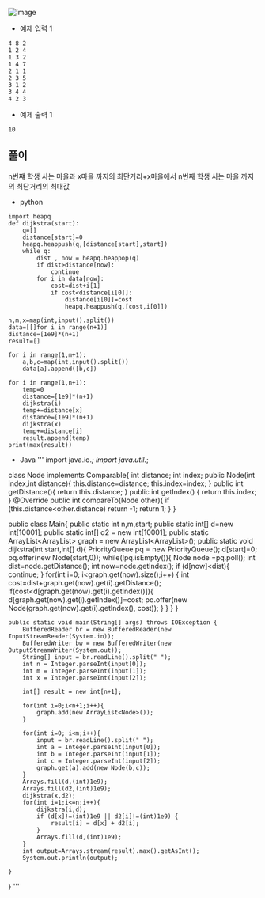 ![image](https://github.com/kdfasdf/TIL/assets/96770726/ef0332da-2eac-44c5-887e-6b5a28006cdf)

- 예제 입력 1
```
4 8 2
1 2 4
1 3 2
1 4 7
2 1 1
2 3 5
3 1 2
3 4 4
4 2 3
```

- 예제 출력 1
```
10
```

## 풀이 
n번쨰 학생 사는 마을과 x마을 까지의 최단거리+x마을에서 n번째 학생 사는 마을 까지의 최단거리의 최대값

- python
```
import heapq
def dijkstra(start):
    q=[]
    distance[start]=0
    heapq.heappush(q,[distance[start],start])
    while q:
        dist , now = heapq.heappop(q)
        if dist>distance[now]:
            continue
        for i in data[now]:
            cost=dist+i[1]
            if cost<distance[i[0]]:
                distance[i[0]]=cost
                heapq.heappush(q,[cost,i[0]])

n,m,x=map(int,input().split())
data=[[]for i in range(n+1)]
distance=[1e9]*(n+1)
result=[]

for i in range(1,m+1):
    a,b,c=map(int,input().split())
    data[a].append([b,c])

for i in range(1,n+1):
    temp=0
    distance=[1e9]*(n+1)
    dijkstra(i)
    temp+=distance[x]
    distance=[1e9]*(n+1)
    dijkstra(x)
    temp+=distance[i]
    result.append(temp)
print(max(result))
```

- Java
'''
import java.io.*;
import java.util.*;

class Node implements Comparable<Node>{
    int distance;
    int index;
    public Node(int index,int distance){
        this.distance=distance;
        this.index=index;
    }
    public int getDistance(){
        return this.distance;
    }
    public int getIndex()
    {
        return this.index;
    }
    @Override
    public int compareTo(Node other){
        if (this.distance<other.distance)
            return -1;
        return 1;
    }
}

public class Main{
    public static int n,m,start;
    public static int[] d=new int[10001];
    public static int[] d2 = new int[10001];
    public static ArrayList<ArrayList<Node>> graph = new ArrayList<ArrayList<Node>>();
    public static void dijkstra(int start,int[] d){
        PriorityQueue<Node> pq = new PriorityQueue<Node>();
        d[start]=0;
        pq.offer(new Node(start,0));
        while(!pq.isEmpty()){
            Node node =pq.poll();
            int dist=node.getDistance();
            int now=node.getIndex();
            if (d[now]<dist){
                continue;
            }
            for(int i=0; i<graph.get(now).size();i++)
            {
                int cost=dist+graph.get(now).get(i).getDistance();
                if(cost<d[graph.get(now).get(i).getIndex()]){
                    d[graph.get(now).get(i).getIndex()]=cost;
                    pq.offer(new Node(graph.get(now).get(i).getIndex(), cost));
                }
            }
        }
    }


    public static void main(String[] args) throws IOException {
        BufferedReader br = new BufferedReader(new InputStreamReader(System.in));
        BufferedWriter bw = new BufferedWriter(new OutputStreamWriter(System.out));
        String[] input = br.readLine().split(" ");
        int n = Integer.parseInt(input[0]);
        int m = Integer.parseInt(input[1]);
        int x = Integer.parseInt(input[2]);

        int[] result = new int[n+1];

        for(int i=0;i<n+1;i++){
            graph.add(new ArrayList<Node>());
        }

        for(int i=0; i<m;i++){
            input = br.readLine().split(" ");
            int a = Integer.parseInt(input[0]);
            int b = Integer.parseInt(input[1]);
            int c = Integer.parseInt(input[2]);
            graph.get(a).add(new Node(b,c));
        }
        Arrays.fill(d,(int)1e9);
        Arrays.fill(d2,(int)1e9);
        dijkstra(x,d2);
        for(int i=1;i<=n;i++){
            dijkstra(i,d);
            if (d[x]!=(int)1e9 || d2[i]!=(int)1e9) {
                result[i] = d[x] + d2[i];
            }
            Arrays.fill(d,(int)1e9);
        }
        int output=Arrays.stream(result).max().getAsInt();
        System.out.println(output);

    }
}
'''

